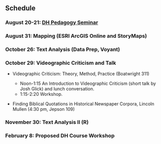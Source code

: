 ## Schedule

### August 20-21: [DH Pedagogy Seminar](https://github.com/nolauren/workshops/blob/master/urdhpedagogy/2dayseminar.md)

### August 31: Mapping (ESRI ArcGIS Online and StoryMaps)

### October 26: Text Analysis (Data Prep, Voyant)

### October 29: Videographic Criticism and Talk
 - Videographic Criticism: Theory, Method, Practice  (Boatwright 311)
    -  Noon-1:15 An Introduction to Videographic Criticism (short talk by Josh Glick) and lunch conversation.
    -  1:15-2:20 Workshop.
 
 - Finding Biblical Quotations in Historical Newspaper Corpora, Lincoln Mullen  (4:30 pm, Jepson 109)

### November 30: Text Analysis II (R)

### February 8:  Proposed DH Course Workshop
